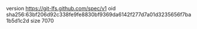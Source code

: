 version https://git-lfs.github.com/spec/v1
oid sha256:63bf206d92c338fe9fe8830bf9369da6142f277d7a01d3235656f7ba1b5d1c2d
size 7070
